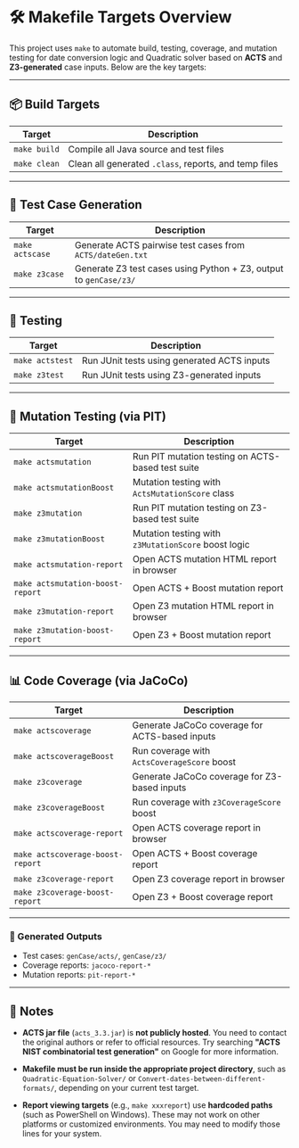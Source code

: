 # 🛠️ Makefile Targets Overview

This project uses `make` to automate build, testing, coverage, and mutation testing for date conversion logic and Quadratic solver based on **ACTS** and **Z3-generated** case inputs. Below are the key targets:

---

## 📦 Build Targets

| Target       | Description                                    |
|--------------|------------------------------------------------|
| `make build` | Compile all Java source and test files         |
| `make clean` | Clean all generated `.class`, reports, and temp files |

---

## 🔁 Test Case Generation

| Target       | Description                                |
|--------------|--------------------------------------------|
| `make actscase` | Generate ACTS pairwise test cases from `ACTS/dateGen.txt` |
| `make z3case`   | Generate Z3 test cases using Python + Z3, output to `genCase/z3/` |

---

## 🧪 Testing

| Target        | Description                                    |
|---------------|------------------------------------------------|
| `make actstest` | Run JUnit tests using generated ACTS inputs |
| `make z3test` | Run JUnit tests using Z3-generated inputs     |

---

## 🧬 Mutation Testing (via PIT)

| Target            | Description                                        |
|-------------------|----------------------------------------------------|
| `make actsmutation` | Run PIT mutation testing on ACTS-based test suite |
| `make actsmutationBoost` | Mutation testing with `ActsMutationScore` class |
| `make z3mutation` | Run PIT mutation testing on Z3-based test suite   |
| `make z3mutationBoost` | Mutation testing with `z3MutationScore` boost logic |
| `make actsmutation-report` | Open ACTS mutation HTML report in browser |
| `make actsmutation-boost-report` | Open ACTS + Boost mutation report |
| `make z3mutation-report` | Open Z3 mutation HTML report in browser     |
| `make z3mutation-boost-report` | Open Z3 + Boost mutation report     |

---

## 📊 Code Coverage (via JaCoCo)

| Target              | Description                                       |
|---------------------|---------------------------------------------------|
| `make actscoverage` | Generate JaCoCo coverage for ACTS-based inputs    |
| `make actscoverageBoost` | Run coverage with `ActsCoverageScore` boost |
| `make z3coverage`   | Generate JaCoCo coverage for Z3-based inputs      |
| `make z3coverageBoost` | Run coverage with `z3CoverageScore` boost     |
| `make actscoverage-report` | Open ACTS coverage report in browser      |
| `make actscoverage-boost-report` | Open ACTS + Boost coverage report  |
| `make z3coverage-report` | Open Z3 coverage report in browser           |
| `make z3coverage-boost-report` | Open Z3 + Boost coverage report      |

---

### 📂 Generated Outputs

- Test cases: `genCase/acts/`, `genCase/z3/`
- Coverage reports: `jacoco-report-*`
- Mutation reports: `pit-report-*`

---

## 📎 Notes

- **ACTS jar file** (`acts_3.3.jar`) is **not publicly hosted**. You need to contact the original authors or refer to official resources. Try searching **"ACTS NIST combinatorial test generation"** on Google for more information.

- **Makefile must be run inside the appropriate project directory**, such as `Quadratic-Equation-Solver/` or `Convert-dates-between-different-formats/`, depending on your current test target.

- **Report viewing targets** (e.g., `make xxxreport`) use **hardcoded paths** (such as PowerShell on Windows). These may not work on other platforms or customized environments. You may need to modify those lines for your system.
